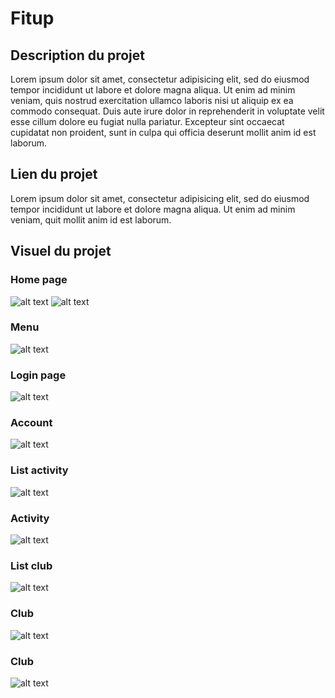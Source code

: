 # Fitup

## Description du projet
Lorem ipsum dolor sit amet, consectetur adipisicing elit, sed do eiusmod tempor incididunt ut labore et dolore magna aliqua. Ut enim ad minim veniam, quis nostrud exercitation ullamco laboris nisi ut aliquip ex ea commodo consequat. Duis aute irure dolor in reprehenderit in voluptate velit esse cillum dolore eu fugiat nulla pariatur. Excepteur sint occaecat cupidatat non proident, sunt in culpa qui officia deserunt mollit anim id est laborum.

## Lien du projet
Lorem ipsum dolor sit amet, consectetur adipisicing elit, sed do eiusmod tempor incididunt ut labore et dolore magna aliqua. Ut enim ad minim veniam, quit mollit anim id est laborum.

## Visuel du projet

### Home page
![alt text](https://github.com/Powarox2159/Fitup/blob/master/ressources/screen/home_page.png?raw=true)
![alt text](https://github.com/Powarox2159/Fitup/blob/master/ressources/screen/menu.png?raw=true)
### Menu
![alt text](https://github.com/Powarox2159/Fitup/blob/master/ressources/screen/menu.png?raw=true)

### Login page
![alt text](https://github.com/Powarox2159/Fitup/blob/master/ressources/screen/login.png?raw=true)

### Account
![alt text](https://github.com/Powarox2159/Fitup/blob/master/ressources/screen/account.png?raw=true)

### List activity
![alt text](https://github.com/Powarox2159/Fitup/blob/master/ressources/screen/list_activity.png?raw=true)

### Activity
![alt text](https://github.com/Powarox2159/Fitup/blob/master/ressources/screen/activity.png?raw=true)

### List club
![alt text](https://github.com/Powarox2159/Fitup/blob/master/ressources/screen/list_club.png?raw=true)

### Club
![alt text](https://github.com/Powarox2159/Fitup/blob/master/ressources/screen/club.png?raw=true)

### Club
![alt text](https://github.com/Powarox2159/Fitup/blob/master/ressources/screen/map.png?raw=true)
